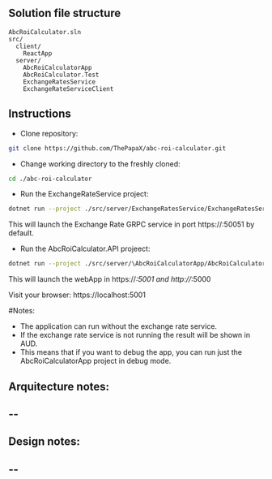 ## Solution file structure

```
AbcRoiCalculator.sln
src/
  client/
    ReactApp
  server/
    AbcRoiCalculatorApp
    AbcRoiCalculator.Test
    ExchangeRatesService
    ExchangeRateServiceClient
```  

## Instructions
* Clone repository: 
```sh
git clone https://github.com/ThePapaX/abc-roi-calculator.git
```
* Change working directory to the freshly cloned:
```sh
cd ./abc-roi-calculator
```
* Run the ExchangeRateService project:
```sh
dotnet run --project ./src/server/ExchangeRatesService/ExchangeRatesService.csproj
```
This will launch the Exchange Rate GRPC service in port https://:50051 by default.

* Run the AbcRoiCalculator.API projeect:
```sh
dotnet run --project ./src/server/\AbcRoiCalculatorApp/AbcRoiCalculatorApp.csproj
```
This will launch the webApp in https://*:5001 and http://*:5000

Visit your browser: https://localhost:5001

#Notes:
- The application can run without the exchange rate service.
- If the exchange rate service is not running the result will be shown in AUD.
- This means that if you want to debug the app, you can run just the AbcRoiCalculatorApp project in debug mode.

## Arquitecture notes:
-- <WIP>
-- 

## Design notes:
-- <WIP>
--
